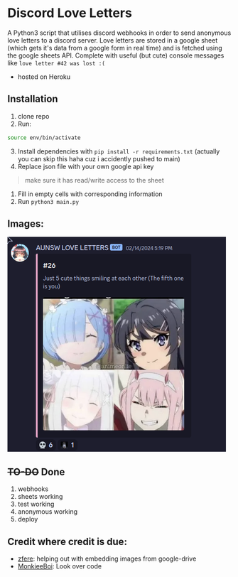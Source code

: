 # Discord Love Letters 
A Python3 script that utilises discord webhooks in order to send anonymous love letters to a discord server. Love letters are stored in a google sheet (which gets it's data from a google form in real time) and is fetched using the google sheets API. Complete with useful (but cute) console messages like `love letter #42 was lost :(`
- hosted on Heroku

## Installation
1. clone repo
2. Run: 
```bash
source env/bin/activate
```
3. Install dependencies with `pip install -r requirements.txt` (actually you can skip this haha cuz i accidently pushed to main)
4. Replace json file with your own google api key
> make sure it has read/write access to the sheet
1. Fill in empty cells with corresponding information
2. Run `python3 main.py`

## Images:

![Screenshot of love letter](images/screenshot.png)

## ~~TO-DO~~ Done
1. webhooks
2. sheets working
3. test working
4. anonymous working
5. deploy

## Credit where credit is due:
- [zfere](https://github.com/zfere/): helping out with embedding images from google-drive
- [MonkieeBoi](https://github.com/MonkieeBoi): Look over code


